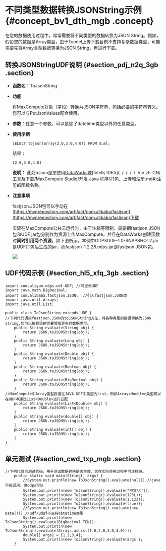 # 不同类型数据转换JSONString示例 {#concept_bv1_dth_mgb .concept}

在您的数据使用过程中，常常需要将不同类型的数据转换为JSON String。例如，假设您的数据是Array类型，由于Tunnel上传下载目前不支持复杂数据类型，可能需要先将Array类型数据转换为JSON String，再进行下载。

## 转换JSONStringUDF说明 {#section_pdj_n2q_3gb .section}

-   **函数名**：ToJsonString
-   **功能**

    将MaxCompute对象（字段）转换为JSON字符串，包括必要的字符串转义。您可以与PutJsonValues配合使用。

-   **参数**：任意一个参数，可以是除了datetime类型以外的任意类型。
-   **使用示例**

    ```
    SELECT tojson(array(2.0,3.0,4.0)) FROM dual;
    ```

    结果：

    ```
    [2.0,3.0,4.0]
    ```

    **说明：** 此处tojson是您使用[DataWorks](../../../../../cn.zh-CN/使用指南/数据开发/业务流程/注册函数.md#)或[Intellij IDEA](../../../../../cn.zh-CN/工具及下载/MaxCompute Studio/开发 Java 程序/打包、上传和注册.md#)注册的函数名称。

-   **注意事项**

    fastjson.JSON包可以手动在[https://mvnrepository.com/artifact/com.alibaba/fastjson](https://mvnrepository.com/artifact/com.alibaba/fastjson)下载

    实际在MaxCompute公共云运行时，由于沙箱等限制，需要把fastjson.JSON包和UDF jar包分别作为资源上传MaxCompute，并且在DataWorks创建函数时**同时引用两个资源**。如下图所示，本例中ODPSUDF-1.0-SNAPSHOT2.jar是UDF打包后生成的jar，而fastjson-1.2.28.odps.jar是fastjson.JSON包。

    ![](http://static-aliyun-doc.oss-cn-hangzhou.aliyuncs.com/assets/img/106671/154780656337575_zh-CN.png)


## UDF代码示例 {#section_hl5_xfq_3gb .section}

```
import com.aliyun.odps.udf.UDF; //阿里云UDF
import java.math.BigDecimal;
import com.alibaba.fastjson.JSON;  //引入fastjson.JSON类
import java.util.Arrays;
import java.util.List;

public class ToJsonString extends UDF {
//下列代码调用fastjson.JSON的toJSONString方法，将各种类型的数据转换为JSON string,您可以根据您的需要增加更多的数据类型。
    public String evaluate(String obj) {
        return JSON.toJSONString(obj);
    }
    public String evaluate(Long obj) {
        return JSON.toJSONString(obj);
    }
    public String evaluate(Double obj) {
        return JSON.toJSONString(obj);
    }
    public String evaluate(Boolean obj) {
        return JSON.toJSONString(obj);
    }
    public String evaluate(BigDecimal obj) {
        return JSON.toJSONString(obj);
    }
//MaxCompute中Array类型数据在JAVA UDF中类型为List，例如Array<double>类型可以在UDF中通过List<Double>进行匹配
    public String evaluate(List<Double> obj) {
        return JSON.toJSONString(obj);
    }
    public String evaluate(double[] obj) {
        return JSON.toJSONString(obj);
    }
    public String evaluate(int[] obj) {
        return JSON.toJSONString(obj);
    }
}
```

## 单元测试 {#section_cwd_txp_mgb .section}

```
//下列代码为测试代码，用于测试数据转换是否生效，您在实际使用过程中可注释掉。
    public static void main(String[] args) {
        //System.out.println(new ToJsonString().evaluate(null));//java不能调用，但odps可以
        System.out.println(new ToJsonString().evaluate("中文\t"));
        System.out.println(new ToJsonString().evaluate(123L));
        System.out.println(new ToJsonString().evaluate(1.123));
        System.out.println(new ToJsonString().evaluate(true));
        //System.out.println(new ToJsonString().evaluate(new Date()));//udf/udaf不支持datetime类型
        System.out.println(new ToJsonString().evaluate(BigDecimal.TEN));
        System.out.println(new ToJsonString().evaluate(Arrays.asList(1.0,2.0,3.0,4.0)));
        double[] args1 = {1,2,3,4};
        System.out.println(new ToJsonString().evaluate(args };
    }
```

